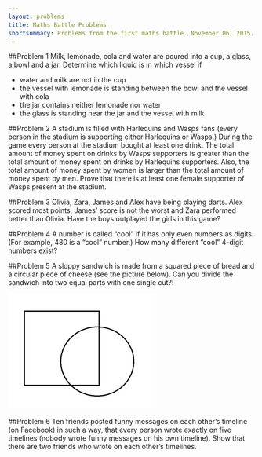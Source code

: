 ```yaml
---
layout: problems
title: Maths Battle Problems
shortsummary: Problems from the first maths battle. November 06, 2015. The Royal Grammar School for Boys in High Wycombe.
---
```


##Problem 1
Milk, lemonade, cola and water are poured into a cup, a glass, a 
bowl and a jar. Determine which liquid is in which vessel if

* water and milk are not in the cup
* the vessel with lemonade is standing between the bowl and the vessel with cola
* the jar contains neither lemonade nor water
* the glass is standing near the jar and the vessel with milk

##Problem 2
A stadium is filled with Harlequins and Wasps fans (every person 
in the stadium is supporting either Harlequins or Wasps.) During the 
game every person at the stadium bought at least one drink. The total 
amount of money spent on drinks by Wasps supporters is greater than the 
total amount of money spent on drinks by Harlequins supporters. Also, 
the total amount of money spent by women is larger than the total amount 
of money spent by men. Prove that there is at least one female 
supporter of Wasps present at the stadium.

##Problem 3
Olivia, Zara, James and Alex have being playing darts. Alex scored most 
points, James’ score is not the worst and Zara performed better than Olivia. 
Have the boys outplayed the girls in this game?

##Problem 4
A number is called “cool” if it has only even numbers as digits. 
(For example, 480 is a “cool” number.) How many different “cool” 4-digit numbers exist?

##Problem 5
A sloppy sandwich is made from a squared piece of bread and a circular 
piece of cheese (see the picture below). Can you divide the sandwich 
into two equal parts with one single cut?!

![](2015_11_06_hw_pic1.png)


##Problem 6
Ten friends posted funny messages on each other’s timeline (on Facebook) 
in such a way, that every person wrote exactly on five timelines (nobody 
wrote funny messages on his own timeline). Show that there are two 
friends who wrote on each other’s timelines.